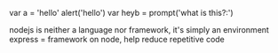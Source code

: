   var a = 'hello'
  alert('hello')
  var heyb = prompt('what is this?:')


nodejs is neither a language nor framework, it's simply an environment
express = framework on node, help reduce repetitive code
